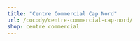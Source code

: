 ```yaml
---
title: "Centre Commercial Cap Nord"
url: /cocody/centre-commercial-cap-nord/
shop: centre commercial
---
```

